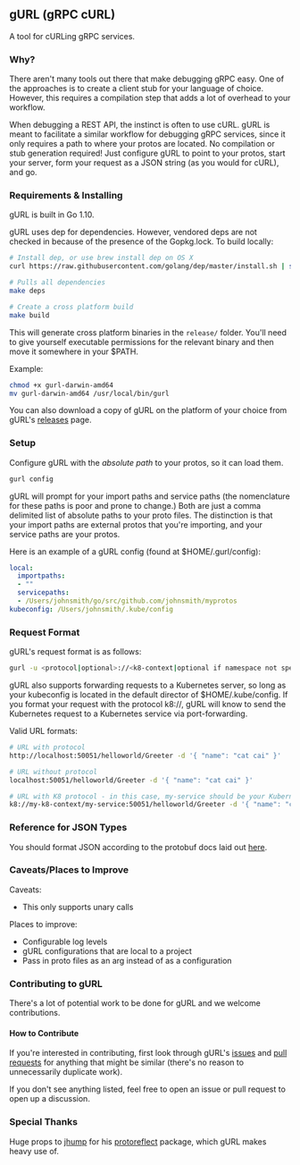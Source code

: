 ## gURL (gRPC cURL)
A tool for cURLing gRPC services.

### Why?
There aren't many tools out there that make debugging gRPC easy. One of the approaches is to create a client stub for your language of choice. However, this requires a compilation step that adds a lot of overhead to your workflow.

When debugging a REST API, the instinct is often to use cURL. gURL is meant to facilitate a similar workflow for debugging gRPC services, since it only requires a path to where your protos are located. No compilation or stub generation required! Just configure gURL to point to your protos, start your server, form your request as a JSON string (as you would for cURL), and go.

### Requirements & Installing
gURL is built in Go 1.10.

gURL uses dep for dependencies. However, vendored deps are not checked in because of the presence of the Gopkg.lock. To build locally:
```bash
# Install dep, or use brew install dep on OS X
curl https://raw.githubusercontent.com/golang/dep/master/install.sh | sh

# Pulls all dependencies
make deps

# Create a cross platform build
make build
```

This will generate cross platform binaries in the `release/` folder. You'll need to give yourself executable permissions for the relevant binary and then move it somewhere in your $PATH.

Example:
```bash
chmod +x gurl-darwin-amd64
mv gurl-darwin-amd64 /usr/local/bin/gurl
```

You can also download a copy of gURL on the platform of your choice from gURL's [releases](https://github.com/wearefair/gurl/releases) page.

### Setup
Configure gURL with the *absolute path* to your protos, so it can load them.

```bash
gurl config
```

gURL will prompt for your import paths and service paths (the nomenclature for these paths is poor and prone to change.) Both are just a comma delimited list of absolute paths to your proto files. The distinction is that your import paths are external protos that you're importing, and your service paths are your protos.

Here is an example of a gURL config (found at $HOME/.gurl/config):

```yaml
local:
  importpaths:
  - ""
  servicepaths:
  - /Users/johnsmith/go/src/github.com/johnsmith/myprotos
kubeconfig: /Users/johnsmith/.kube/config
```

### Request Format
gURL's request format is as follows:
```bash
gurl -u <protocol|optional>://<k8-context|optional if namespace not specified>/<k8-namespace|optional>/<host|kubernetes-service-name>:<port>/<service>/<rpc> -d '{ "field_name": "field_value" }'
```

gURL also supports forwarding requests to a Kubernetes server, so long as your kubeconfig is located in the default director of $HOME/.kube/config. If you format your request with the protocol k8://, gURL will know to send the Kubernetes request to a Kubernetes service via port-forwarding.

Valid URL formats:
```bash
# URL with protocol
http://localhost:50051/helloworld/Greeter -d '{ "name": "cat cai" }'

# URL without protocol
localhost:50051/helloworld/Greeter -d '{ "name": "cat cai" }'

# URL with K8 protocol - in this case, my-service should be your Kubernetes service name, along with the service port used to expose your gRPC service
k8://my-k8-context/my-service:50051/helloworld/Greeter -d '{ "name": "cat cai" }'
```

### Reference for JSON Types
You should format JSON according to the protobuf docs laid out [here](https://developers.google.com/protocol-buffers/docs/proto3#json).

### Caveats/Places to Improve
Caveats:
- This only supports unary calls

Places to improve:
- Configurable log levels
- gURL configurations that are local to a project
- Pass in proto files as an arg instead of as a configuration

### Contributing to gURL
There's a lot of potential work to be done for gURL and we welcome contributions.

#### How to Contribute
If you're interested in contributing, first look through gURL's [issues](https://github.com/wearefair/gurl/issues) and [pull requests](https://github.com/wearefair/gurl/pulls) for anything that might be similar (there's no reason to unnecessarily duplicate work).

If you don't see anything listed, feel free to open an issue or pull request to open up a discussion.

### Special Thanks
Huge props to [jhump](https://github.com/jhump) for his [protoreflect](https://github.com/jhump/protoreflect) package, which gURL makes heavy use of.
